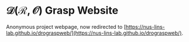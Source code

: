 # $\mathcal{D(R,O)}$ Grasp Website

Anonymous project webpage, now redirected to [https://nus-lins-lab.github.io/drograspweb/](https://nus-lins-lab.github.io/drograspweb/).

